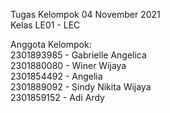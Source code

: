 Tugas Kelompok 04 November 2021  
Kelas LE01 - LEC  

Anggota Kelompok:  
2301893985 - Gabrielle Angelica  
2301880080 - Winer Wijaya  
2301854492 - Angelia  
2301889092 - Sindy Nikita Wijaya  
2301859152 - Adi Ardy  

